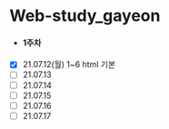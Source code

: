 # Web-study_gayeon

* #### 1주차
* [x] 21.07.12(월) 1~6 html 기본
* [ ] 21.07.13
* [ ] 21.07.14
* [ ] 21.07.15
* [ ] 21.07.16
* [ ] 21.07.17
